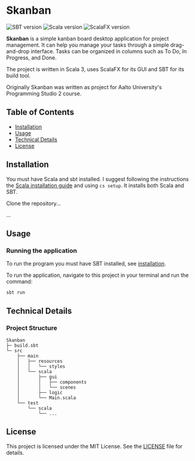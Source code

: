 # Skanban

![SBT version](https://img.shields.io/badge/SBT-v1.10.7-white.svg?labelColor=darkred)
![Scala version](https://img.shields.io/badge/Scala-3.3.4_LTS-194E5C.svg?labelColor=BA3030)
![ScalaFX version](https://img.shields.io/badge/ScalaFX-v.23.0.1--R34-darkred.svg?labelColor=gray)

**Skanban** is a simple kanban board desktop application for project
management. It can help you manage your tasks through a simple drag-and-drop
interface. Tasks can be organized in columns such as To Do, In Progress, and Done.

The project is written in Scala 3, uses ScalaFX for its GUI and
SBT for its build tool.

Originally Skanban was written as project for Aalto University's Programming
Studio 2 course.

## Table of Contents
- [Installation](#installation)
- [Usage](#usage)
- [Technical Details](#technical-details)
- [License](#license)

## Installation

You must have Scala and sbt installed. I suggest following the instructions
the [Scala installation guide](https://www.scala-lang.org/download/) and using `cs setup`.
It installs both Scala and SBT.

Clone the repository...

...

## Usage

### Running the application

To run the program you must have SBT installed, see [installation](#installation).

To run the application, navigate to this project in your terminal and run the command:
```
sbt run
```

## Technical Details

### Project Structure

```
Skanban
├─ build.sbt
└─ src
    ├── main
    │   ├── resources
    │   │   └── styles
    │   └── scala
    │       ├── gui
    │       │   ├── components
    │       │   └── scenes
    │       ├── logic
    │       └── Main.scala
    └── test
        └── scala
            └── ...
```

## License

This project is licensed under the MIT License. See the [LICENSE](LICENSE) file
for details.
